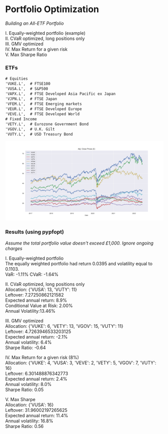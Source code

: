 # Portfolio Optimization
*Building an All-ETF Portfolio*

I. Equally-weighted portfolio (example)\
II. CVaR optimized, long positions only\
III. GMV optimized\
IV. Max Return for a given risk\
V. Max Sharpe Ratio

### ETFs
    # Equities
    'VUKE.L',  # FTSE100
    'VUSA.L',  # S&P500
    'VAPX.L',  # FTSE Developed Asia Pacific ex Japan
    'VJPN.L',  # FTSE Japan
    'VFEM.L',  # FTSE Emerging markets
    'VEUR.L',  # FTSE Developed Europe
    'VEVE.L',  # FTSE Developed World
    # Fixed Income
    'VETY.L',  # Eurozone Government Bond
    'VGOV.L',  # U.K. Gilt
    'VUTY.L',  # USD Treasury Bond

![](ETF_prices_plot.png)

### Results (using pypfopt)
*Assume the total portfolio value doesn't exceed £1,000. Ignore ongoing charges* 

I. Equally-weighted portfolio\
The equally weighted portfolio had return 0.0395 and volatility equal to 0.1103.\
VaR: -1.11%
CVaR: -1.64%

II. CVaR optimized, long positions only\
Allocation:  {'VUSA': 13, 'VUTY': 11}\
Leftover:  7.27250862121582\
Expected annual return: 8.9%\
Conditional Value at Risk: 2.00%\
Annual Volatility:13.46% 

III. GMV optimized\
Allocation:  {'VUKE': 6, 'VETY': 13, 'VGOV': 15, 'VUTY': 11}\
Leftover:  4.7263946533203125\
Expected annual return: -2.1%\
Annual volatility: 6.4%\
Sharpe Ratio: -0.64

IV. Max Return for a given risk (8%)\
Allocation:  {'VUKE': 4, 'VUSA': 3, 'VEVE': 2, 'VETY': 5, 'VGOV': 7, 'VUTY': 16}\
Leftover:  6.301488876342773\
Expected annual return: 2.4%\
Annual volatility: 8.0%\
Sharpe Ratio: 0.05

V. Max Sharpe\
Allocation:  {'VUSA': 16}\
Leftover:  31.96002197265625\
Expected annual return: 11.4%\
Annual volatility: 16.8%\
Sharpe Ratio: 0.56
